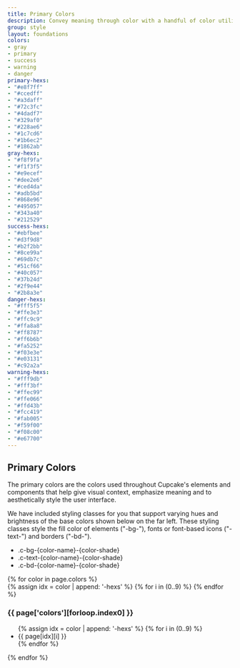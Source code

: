 ```yaml
---
title: Primary Colors
description: Convey meaning through color with a handful of color utility classes. Includes support for styling backgrounds, text, and borders.
group: style
layout: foundations
colors:
- gray
- primary
- success
- warning
- danger
primary-hexs:
- "#e8f7ff"
- "#ccedff"
- "#a3daff"
- "#72c3fc"
- "#4dadf7"
- "#329af0"
- "#228ae6"
- "#1c7cd6"
- "#1b6ec2"
- "#1862ab"
gray-hexs:
- "#f8f9fa"
- "#f1f3f5"
- "#e9ecef"
- "#dee2e6"
- "#ced4da"
- "#adb5bd"
- "#868e96"
- "#495057"
- "#343a40"
- "#212529"
success-hexs:
- "#ebfbee"
- "#d3f9d8"
- "#b2f2bb"
- "#8ce99a"
- "#69db7c"
- "#51cf66"
- "#40c057"
- "#37b24d"
- "#2f9e44"
- "#2b8a3e"
danger-hexs:
- "#fff5f5"
- "#ffe3e3"
- "#ffc9c9"
- "#ffa8a8"
- "#ff8787"
- "#ff6b6b"
- "#fa5252"
- "#f03e3e"
- "#e03131"
- "#c92a2a"
warning-hexs:
- "#fff9db"
- "#fff3bf"
- "#ffec99"
- "#ffe066"
- "#ffd43b"
- "#fcc419"
- "#fab005"
- "#f59f00"
- "#f08c00"
- "#e67700"
---
```


## Primary Colors

The primary colors are the colors used throughout Cupcake's elements and components that help give visual context, emphasize meaning and to aesthetically style the user interface.

We have included styling classes for you that support varying hues and brightness of the base colors shown below on the far left. These styling classes style the fill color of elements ("-bg-"), fonts or font-based icons ("-text-") and borders ("-bd-").

- .c-bg-{color-name}-{color-shade}
- .c-text-{color-name}-{color-shade}
- .c-bd-{color-name}-{color-shade}

<section class="color-list">
  {% for color in page.colors %}
  <div class="color-block">
    <div class="colors">
      {% assign idx = color | append: '-hexs' %} {% for i in (0..9) %}
      <span id="clipboardItem" class="c-bg-{{ color }}-{{ i }}" data-clipboard-text="c-bg-{{ color }}-{{ i }}" tooltip="Copy BG Class"></span>
      {% endfor %}
    </div>
    <h3>{{ page['colors'][forloop.index0] }}</h3>
    <ul>
      {% assign idx = color | append: '-hexs' %} {% for i in (0..9) %}
      <li id="clipboardItem" tooltip="Copy Hex" data-clipboard-text="{{ page[idx][i] }}">{{ page[idx][i] }}</li>
      {% endfor %}
    </ul>
  </div>
  {% endfor %}
</section>
